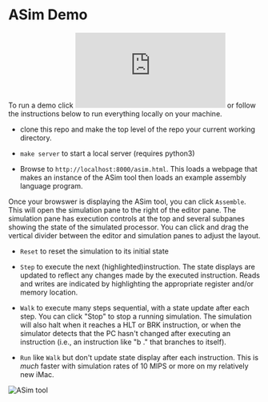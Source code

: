 # ASim Demo

To run a demo click
![here](https://people.csail.mit.edu/cjt/asim/asim.html)
or follow the instructions below to run everything locally
on your machine.

* clone this repo and make the top level of the repo your current
  working directory.

* `make server` to start a local server (requires python3)

* Browse to `http://localhost:8000/asim.html`.  This loads a webpage
that makes an instance of the ASim tool then loads an example assembly
language program.

Once your browswer is displaying the ASim tool, you can click
`Assemble`.  This will open the simulation pane to the right of the
editor pane.  The simulation pane has execution controls at the top
and several subpanes showing the state of the simulated processor.
You can click and drag the vertical divider between the editor and
simulation panes to adjust the layout.

* `Reset` to reset the simulation to its initial state

* `Step` to execute the next (highlighted)instruction.  The state
  displays are updated to reflect any changes made by the executed
  instruction.  Reads and writes are indicated by highlighting the
  appropriate register and/or memory location.

* `Walk` to execute many steps sequential, with a state update
  after each step.  You can click "Stop" to stop a running simulation.
  The simulation will also halt when it reaches a HLT or BRK instruction,
  or when the simulator detects that the PC hasn't changed after executing
  an instruction (i.e., an instruction like "b ." that branches to itself).

* `Run` like `Walk` but don't update state display after each instruction.
  This is *much* faster with simulation rates of 10 MIPS or more on my
  relatively new iMac.

![ASim tool](https://github.com/computation-structures/asim/blob/main/docs/asim.png?raw=true)
